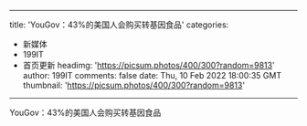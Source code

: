 
---
title: 'YouGov：43%的美国人会购买转基因食品'
categories: 
 - 新媒体
 - 199IT
 - 首页更新
headimg: 'https://picsum.photos/400/300?random=9813'
author: 199IT
comments: false
date: Thu, 10 Feb 2022 18:00:35 GMT
thumbnail: 'https://picsum.photos/400/300?random=9813'
---

<div>   
YouGov：43%的美国人会购买转基因食品  
</div>
            